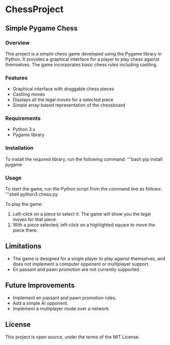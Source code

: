 # ChessProject

## Simple Pygame Chess

### Overview
This project is a simple chess game developed using the Pygame library in Python. It provides a graphical interface for a player to play chess against themselves. The game incorporates basic chess rules including castling.

### Features
- Graphical interface with draggable chess pieces
- Castling moves
- Displays all the legal moves for a selected piece
- Simple array-based representation of the chessboard

### Requirements
- Python 3.x
- Pygame library

### Installation
To install the required library, run the following command:
'''bash
pip install pygame

### Usage
To start the game, run the Python script from the command line as follows:
'''shell
python3 chess.py

To play the game:
1. Left-click on a piece to select it. The game will show you the legal moves for that piece.
2. With a piece selected, left-click on a highlighted square to move the piece there.

## Limitations
- The game is designed for a single player to play against themselves, and does not implement a computer opponent or multiplayer support.
- En passant and pawn promotion are not currently supported.

## Future Improvements
- Implement en passant and pawn promotion rules.
- Add a simple AI opponent.
- Implement a multiplayer mode over a network.

## License
This project is open source, under the terms of the MIT License.
